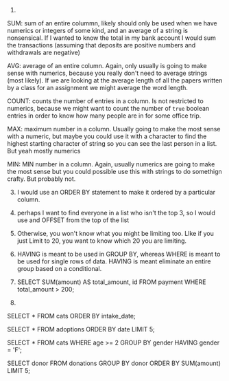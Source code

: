 1) 

SUM: sum of an entire colummn, likely should only be used when we have numerics or integers of some kind, and an average of a string is nonsensical. If I wanted to know the total in my bank account I would sum the transactions (assuming that deposits are positive numbers and withdrawals are negative)

AVG: average of an entire column. Again, only usually is going to make sense with numerics, because you really don't need to average strings (most likely). If we are looking at the average length of all the papers written by a class for an assignment we might average the word length.

COUNT: counts the number of entries in a column. Is not restricted to numerics, because we might want to count the number of `true` boolean entries in order to know how many people are in for some office trip.

MAX: maximum number in a column. Usually going to make the most sense with a numeric, but maybe you could use it with a character to find the highest starting character of string so you can see the last person in a list. But yeah mostly numerics

MIN: MIN number in a column. Again, usually numerics are going to make the most sense but you could possible use this with strings to do somethign crafty. But probably not.

3) I would use an ORDER BY statement to make it ordered by a particular column.

4) perhaps I want to find everyone in a list who isn't the top 3, so I would use and OFFSET from the top of the list 

5) Otherwise, you won't know what you might be limiting too. LIke if you just Limit to 20, you want to know which 20 you are limiting.

6) HAVING is meant to be used in GROUP BY, whereas WHERE is meant to be used for single rows of data. HAVING is meant eliminate an entire group based on a conditional.

7) SELECT SUM(amount) AS total_amount, id FROM payment
WHERE total_amount >  200;

8)

SELECT * FROM cats ORDER BY intake_date;

SELECT * FROM adoptions ORDER BY date LIMIT 5;

SELECT * FROM cats WHERE age >= 2 GROUP BY gender HAVING gender = 'F';

SELECT donor FROM donations GROUP BY donor ORDER BY SUM(amount) LIMIT 5;

